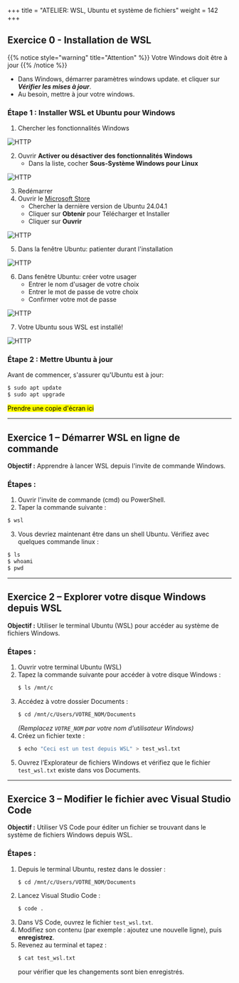 +++
title = "ATELIER: WSL, Ubuntu et système de fichiers"
weight = 142
+++


## Exercice 0 - Installation de WSL

{{% notice style="warning" title="Attention" %}}
Votre Windows doit être à jour
{{% /notice %}}

- Dans Windows, démarrer paramètres windows update. et cliquer sur ***Vérifier les mises à jour***.
- Au besoin, mettre à jour votre windows.

### Étape 1 : Installer WSL et Ubuntu pour Windows

1. Chercher les fonctionnalités Windows

![HTTP](./recherche-fonctionnalites.png?width=30vw)

2. Ouvrir **Activer ou désactiver des fonctionnalités Windows**
	- Dans la liste, cocher **Sous-Système Windows pour Linux**

![HTTP](activer-fonctionnalite.png?width=35vw)

3. Redémarrer
4. Ouvrir le <a href="https://apps.microsoft.com">Microsoft Store</a>
	- Chercher la dernière version de Ubuntu 24.04.1
	- Cliquer sur **Obtenir** pour Télécharger et Installer
	- Cliquer sur **Ouvrir**

![HTTP](./microsoft_store_ubuntu.png?width=35vw)

5. Dans la fenêtre Ubuntu: patienter durant l'installation

![HTTP](./wsl_patienter.png?height=160)

6. Dans fenêtre Ubuntu: créer votre usager
	- Entrer le nom d'usager de votre choix
	- Entrer le mot de passe de votre choix
	- Confirmer votre mot de passe

![HTTP](./wsl_usager.png?width=65vw)

7. Votre Ubuntu sous WSL est installé!

![HTTP](./wsl.png?width=45vw)

### Étape 2 : Mettre Ubuntu à jour

Avant de commencer, s'assurer qu'Ubuntu est à jour:

```bash
$ sudo apt update
$ sudo apt upgrade
```

<mark>
Prendre une copie d'écran ici
</mark>

---

## Exercice 1 – Démarrer WSL en ligne de commande

**Objectif :** Apprendre à lancer WSL depuis l'invite de commande Windows.

### Étapes :
1. Ouvrir l'invite de commande (cmd) ou PowerShell.
2. Taper la commande suivante :
```bash
$ wsl
```

3. Vous devriez maintenant être dans un shell Ubuntu. Vérifiez avec quelques commande linux :
```bash
$ ls
$ whoami
$ pwd
```

---

## Exercice 2 – Explorer votre disque Windows depuis WSL

**Objectif :** Utiliser le terminal Ubuntu (WSL) pour accéder au système de fichiers Windows.

### Étapes :
1. Ouvrir votre terminal Ubuntu (WSL)
2. Tapez la commande suivante pour accéder à votre disque Windows :
   ```bash
   $ ls /mnt/c
   ```
3. Accédez à votre dossier Documents :
   ```bash
   $ cd /mnt/c/Users/VOTRE_NOM/Documents
   ```
   *(Remplacez `VOTRE_NOM` par votre nom d’utilisateur Windows)*
4. Créez un fichier texte :
   ```bash
   $ echo "Ceci est un test depuis WSL" > test_wsl.txt
   ```
5. Ouvrez l’Explorateur de fichiers Windows et vérifiez que le fichier `test_wsl.txt` existe dans vos Documents.

---

## Exercice 3 – Modifier le fichier avec Visual Studio Code

**Objectif :** Utiliser VS Code pour éditer un fichier se trouvant dans le système de fichiers Windows depuis WSL.

### Étapes :
1. Depuis le terminal Ubuntu, restez dans le dossier :
   ```bash
   $ cd /mnt/c/Users/VOTRE_NOM/Documents
   ```
2. Lancez Visual Studio Code :
   ```bash
   $ code .
   ```
3. Dans VS Code, ouvrez le fichier `test_wsl.txt`.
4. Modifiez son contenu (par exemple : ajoutez une nouvelle ligne), puis **enregistrez**.
5. Revenez au terminal et tapez :
   ```bash
   $ cat test_wsl.txt
   ```
   pour vérifier que les changements sont bien enregistrés.
